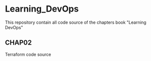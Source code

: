 # Learning_DevOps

This repository contain all code source of the chapters book "Learning DevOps"

## CHAP02
Terraform code source


